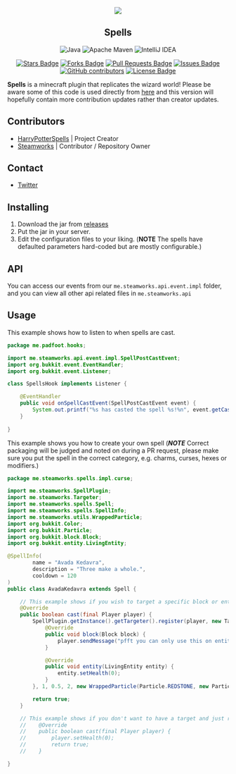<div align="center">

  <img src="https://i.imgur.com/w0Sxoeq.png"></img>
  ## Spells

  ![Java](https://img.shields.io/badge/java-%23ED8B00.svg?style=for-the-badge&logo=java&logoColor=white)
  ![Apache Maven](https://img.shields.io/badge/Apache%20Maven-C71A36?style=for-the-badge&logo=Apache%20Maven&logoColor=white)
  ![IntelliJ IDEA](https://img.shields.io/badge/IntelliJIDEA-000000.svg?style=for-the-badge&logo=intellij-idea&logoColor=white)

  <a href="https://github.com/steamworksmc/spells/stargazers"><img src="https://img.shields.io/github/stars/steamworksmc/spells" alt="Stars Badge"/></a>
  <a href="https://github.com/steamworksmc/spells/network/members"><img src="https://img.shields.io/github/forks/steamworksmc/spells" alt="Forks Badge"/></a>
  <a href="https://github.com/steamworksmc/spells/pulls"><img src="https://img.shields.io/github/issues-pr/steamworksmc/spells" alt="Pull Requests Badge"/></a>
  <a href="https://github.com/steamworksmc/spells/issues"><img src="https://img.shields.io/github/issues/steamworksmc/spells" alt="Issues Badge"/></a>
  <a href="https://github.com/steamworksmc/spells/graphs/contributors"><img alt="GitHub contributors" src="https://img.shields.io/github/contributors/steamworksmc/spells?color=2b9348"></a>
  <a href="https://github.com/steamworksmc/spells/blob/master/LICENSE"><img src="https://img.shields.io/github/license/steamworksmc/spells?color=2b9348" alt="License Badge"/></a>
</div>

**Spells** is a minecraft plugin that replicates the wizard world! Please be aware some of this code is used directly from <a href="https://github.com/HarryPotterSpells/HarryPotterSpells">here</a> and this version will hopefully contain more contribution updates rather than creator updates.

## Contributors
+ [HarryPotterSpells](https://github.com/HarryPotterSpells) | Project Creator
+ [Steamworks](https://github.com/steamworksmc) | Contributor / Repository Owner

## Contact
- [Twitter](https://twitter.com/steamworksmc)

## Installing
1. Download the jar from [releases](https://github.com/steamworksmc/spells/releases)
2. Put the jar in your server.
3. Edit the configuration files to your liking. (**NOTE** The spells have defaulted parameters hard-coded but are mostly configurable.)

## API

You can access our events from our `me.steamworks.api.event.impl` folder, and you can view all other api related files in `me.steamworks.api`

## Usage

This example shows how to listen to when spells are cast.
```java
package me.padfoot.hooks;

import me.steamworks.api.event.impl.SpellPostCastEvent;
import org.bukkit.event.EventHandler;
import org.bukkit.event.Listener;

class SpellsHook implements Listener {

    @EventHandler
    public void onSpellCastEvent(SpellPostCastEvent event) {
        System.out.printf("%s has casted the spell %s!%n", event.getCaster().getName(), event.getSpell().getName());
    }
    
}
```

This example shows you how to create your own spell (**_NOTE_** Correct packaging will be judged and noted on during a PR request, please make sure you put the spell in the correct category, e.g. charms, curses, hexes or modifiers.)

```java
package me.steamworks.spells.impl.curse;

import me.steamworks.SpellPlugin;
import me.steamworks.Targeter;
import me.steamworks.spells.Spell;
import me.steamworks.spells.SpellInfo;
import me.steamworks.utils.WrappedParticle;
import org.bukkit.Color;
import org.bukkit.Particle;
import org.bukkit.block.Block;
import org.bukkit.entity.LivingEntity;

@SpellInfo(
        name = "Avada Kedavra",
        description = "Three make a whole.",
        cooldown = 120
)
public class AvadaKedavra extends Spell {

    // This example shows if you wish to target a specific block or entity, and you can view the different methods for summoning effects or fireworks.
    @Override
    public boolean cast(final Player player) {
        SpellPlugin.getInstance().getTargeter().register(player, new Targeter.SpellHitEvent() {
            @Override
            public void block(Block block) {
                player.sendMessage("pfft you can only use this on entities!");
            }

            @Override
            public void entity(LivingEntity entity) {
                entity.setHealth(0);
            }
        }, 1, 0.5, 2, new WrappedParticle(Particle.REDSTONE, new Particle.DustOptions(Color.GREEN, 1)));

        return true;
    }

    // This example shows if you don't want to have a target and just run the spell against the caster.
    //    @Override
    //    public boolean cast(final Player player) {
    //        player.setHealth(0);
    //        return true;
    //    }

}

```